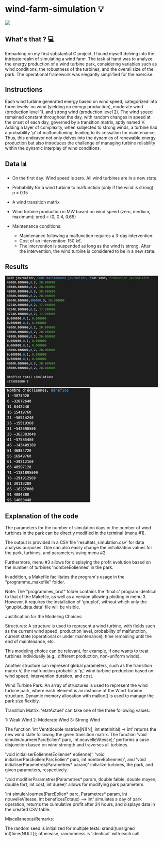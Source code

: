 # wind-farm-simulation 💡
![](https://media2.giphy.com/media/WSqsdbIH6mLrHe78tJ/giphy.gif)

## What's that ? 💻
Embarking on my first substantial C project, I found myself delving into the intricate realm of simulating a wind farm. The task at hand was to analyze the energy production of a wind turbine park, considering variables such as wind conditions, the robustness of the turbines, and the overall size of the park. The operational framework was elegantly simplified for the exercise. 

## Instructions
Each wind turbine generated energy based on wind speed, categorized into three levels: no wind (yielding no energy production), moderate wind (production level 1), and strong wind (production level 2). The wind speed remained constant throughout the day, with random changes in speed at the onset of each day, governed by a transition matrix, aptly named V. Adding a layer of complexity, when subjected to strong winds, a turbine had a probability 'p' of malfunctioning, leading to its cessation for maintenance. Thus, this endeavor not only delves into the dynamics of renewable energy production but also introduces the challenge of managing turbine reliability within the dynamic interplay of wind conditions.

## Data 📊
- On the first day:
Wind speed is zero.
All wind turbines are in a new state.

- Probability for a wind turbine to malfunction (only if the wind is strong): p = 0.15
- A wind transition matrix
- Wind turbine production in MW based on wind speed (zero, medium, maximum):
  prod = (0, 0.4, 0.65)
- Maintenance conditions:
  - Maintenance following a malfunction requires a 3-day intervention.
  - Cost of an intervention: 150 k€.
  - The intervention is suspended as long as the wind is strong.
After the intervention, the wind turbine is considered to be in a new state.

## Results
![My Image](images/menu1.png)
![My Image](images/menu3.png)

## Explanation of the code

The parameters for the number of simulation days or the number of wind turbines in the park can be directly modified in the terminal (menu #1).

The output is provided in a CSV file 'resultats_simulation.csv' for data analysis purposes. One can also easily change the initialization values for the park, turbines, and parameters using menu #2.

Furthermore, menu #3 allows for displaying the profit evolution based on the number of turbines 'nombreEoliennes' in the park.

In addition, a Makefile facilitates the program's usage in the "programme_makefile" folder.

Note: The "programmes_brut" folder contains the 'final.c' program identical to that of the Makefile, as well as a version allowing plotting in menu 3. However, it requires the installation of 'gnuplot', without which only the 'gnuplot_data.data' file will be visible.

Justification for the Modeling Choices:

Structures:
A structure is used to represent a wind turbine, with fields such as the current wind speed, production level, probability of malfunction, current state (operational or under maintenance), time remaining until the end of maintenance, etc.

This modeling choice can be relevant, for example, if one wants to treat turbines individually (e.g., different production, non-uniform winds).

Another structure can represent global parameters, such as the transition matrix V, the malfunction probability 'p,' wind turbine production based on wind speed, intervention duration, and cost.

Wind Turbine Park:
An array of structures is used to represent the wind turbine park, where each element is an instance of the Wind Turbine structure. Dynamic memory allocation with malloc() is used to manage the park size flexibly.

Transition Matrix:
'etatActuel' can take one of the three following values:

1: Weak Wind
2: Moderate Wind
3: Strong Wind

The function 'int Vent(double matrice[N][N], int etatInitial) -> int' returns the new wind state following the given transition matrix. The function 'void simulerJournee(ParcEolien* parc, int nouvelleVitesse);' performs a case disjunction based on wind strength and traverses all turbines.

'void initialiserEolienne(Eolienne* eolienne)', 'void initialiserParcEolien(ParcEolien* parc, int nombreEoliennes)', and 'void initialiserParametres(Parametres* param)' initialize turbines, the park, and given parameters, respectively.

'void modifierParametres(Parametres* param, double faible, double moyen, double fort, int cost, int duree)' allows for modifying park parameters.

'int simulerJournee(ParcEolien* parc, Parametres* param, int nouvelleVitesse, int beneficesTotaux) --> int' simulates a day of park operation, returns the cumulative profit after 24 hours, and displays data in the created CSV table.

Miscellaneous/Remarks:

The random seed is initialized for multiple tests: srand((unsigned int)time(NULL)); otherwise, randomness is 'identical' with each call.
